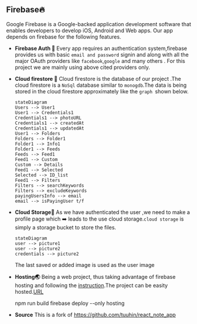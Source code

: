 ## Firebase🔥

Google Firebase is a Google-backed application development software that enables developers to develop iOS, Android and Web apps. Our app depends on firebase for the following features.

- **Firebase Auth 🦸**
  Every app requires an authentication system,firebase provides us with basic `email and password` signin and along with all the major OAuth providers like `facebook`,`google` and many others .
  For this project we are mainly using above cited providers only.

- **Cloud firestore 🧮**
  Cloud firestore is the database of our project .The cloud firestore is a `NoSql` database similar to `monogdb`.The data is being stored in the cloud firestore approximately like the `graph `shown below.

  ```mermaid
  stateDiagram
  Users --> User1
  User1 --> Credentials1
  Credentials1 --> photoURL
  Credentials1 --> createdAt
  Credentials1 --> updatedAt
  User1 --> Folders
  Folders --> Folder1
  Folder1 --> Info1
  Folder1 --> Feeds
  Feeds --> Feed1
  Feed1 --> Custom
  Custom --> Details
  Feed1 --> Selected
  Selected --> ID_list
  Feed1 --> Filters
  Filters --> searchKeywords
  Filters --> excludeKeywords
  payingUsersInfo --> email
  email --> isPayingUser t/f
  ```

- **Cloud Storage🏪**
  As we have authenticated the user ,we need to make a profile page which ➡️ leads to the use cloud storage.`cloud storage` is simply a storage bucket to store the files.
  ```mermaid
  stateDiagram
  user --> picture1
  user --> picture2
  credentials --> picture2
  ```
  The last saved or added image is used as the user image
- **Hosting🌏**
  Being a web project, thus taking advantage of firebase hosting and following the [instruction](https://firebase.google.com/docs/hosting/quickstart).The project can be easity hosted.[URL](https://notify-b3141.web.app/)

  npm run build
  firebase deploy --only hosting

- **Source**
  This is a fork of https://github.com/tuuhin/react_note_app